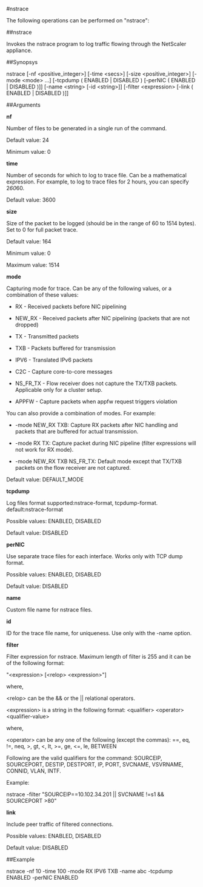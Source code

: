 #nstrace

The following operations can be performed on "nstrace":


##nstrace

Invokes the nstrace program to log traffic flowing through the NetScaler appliance.


##Synopsys

nstrace [-nf &lt;positive_integer>] [-time &lt;secs>] [-size &lt;positive_integer>] [-mode &lt;mode> ...] [-tcpdump ( ENABLED | DISABLED )  [-perNIC ( ENABLED | DISABLED )]] [-name &lt;string>  [-id &lt;string>]] [-filter &lt;expression>  [-link ( ENABLED | DISABLED )]]


##Arguments

<b>nf</b>
Number of files to be generated in a single run of the command.
Default value: 24
Minimum value: 0

<b>time</b>
Number of seconds for which to log to trace file. Can be a mathematical expression. For example, to log to trace files for 2 hours, you can specify 2*60*60.
Default value: 3600

<b>size</b>
Size of the packet to be logged (should be in the range of 60 to 1514 bytes). Set to 0 for full packet trace.
Default value: 164
Minimum value: 0
Maximum value: 1514

<b>mode</b>
Capturing mode for trace. Can be any of the following values, or a combination of  these values:
* RX - Received packets before NIC pipelining
* NEW_RX - Received packets after NIC pipelining (packets that are not dropped)
* TX - Transmitted packets
* TXB - Packets buffered for transmission
* IPV6 - Translated IPv6 packets
* C2C - Capture core-to-core messages
* NS_FR_TX - Flow receiver does not capture the TX/TXB packets. Applicable only for a cluster setup.
* APPFW - Capture packets when appfw request triggers violation
You can also provide a combination of modes. For example:
* -mode NEW_RX TXB: Capture RX packets after NIC handling and packets that are buffered for actual transmission.
* -mode RX TX: Capture packet during NIC pipeline (filter expressions will not work for RX mode).
* -mode NEW_RX TXB NS_FR_TX: Default mode except that TX/TXB packets on the flow receiver are not captured.
Default value: DEFAULT_MODE

<b>tcpdump</b>
Log files format supported:nstrace-format, tcpdump-format. default:nstrace-format
Possible values: ENABLED, DISABLED
Default value: DISABLED

<b>perNIC</b>
Use separate trace files for each interface. Works only with TCP dump format.
Possible values: ENABLED, DISABLED
Default value: DISABLED

<b>name</b>
Custom file name for nstrace files.

<b>id</b>
ID for the trace file name, for uniqueness. Use only with the -name option.

<b>filter</b>
Filter expression for nstrace. Maximum length of filter is 255 and it can be of the following format:
"&lt;expression&gt; [&lt;relop&gt; &lt;expression&gt;"]
where,
&lt;relop&gt; can be the && or the || relational operators.
&lt;expression&gt; is a string in the following format: &lt;qualifier&gt; &lt;operator&gt; &lt;qualifier-value&gt;
where, 
&lt;operator&gt; can be any one of the following (except the commas): ==, eq, !=, neq, &gt;, gt, &lt;, lt, &gt;=, ge, &lt;=, le, BETWEEN
Following are the valid qualifiers for the command: SOURCEIP, SOURCEPORT, DESTIP, DESTPORT, IP, PORT, SVCNAME, VSVRNAME, CONNID, VLAN, INTF.
Example: 
nstrace -filter "SOURCEIP==10.102.34.201 || SVCNAME !=s1 && SOURCEPORT &gt;80"

<b>link</b>
Include peer traffic of filtered connections.
Possible values: ENABLED, DISABLED
Default value: DISABLED



##Example

nstrace -nf 10 -time 100 -mode RX IPV6 TXB -name abc -tcpdump ENABLED -perNIC ENABLED

